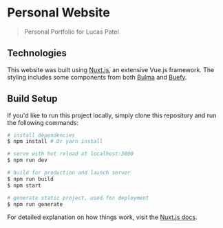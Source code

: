 # Personal Website

> Personal Portfolio for Lucas Patel

## Technologies

This website was built using [Nuxt.js](https://nuxtjs.org), an extensive Vue.js framework. The styling includes some components from both [Bulma](https://bulma.io) and [Buefy](https://buefy.github.io/#/).

## Build Setup

If you'd like to run this project locally, simply clone this repository and run the following commands:

``` bash
# install dependencies
$ npm install # Or yarn install

# serve with hot reload at localhost:3000
$ npm run dev

# build for production and launch server
$ npm run build
$ npm start

# generate static project, used for deployment
$ npm run generate
```

For detailed explanation on how things work, visit the [Nuxt.js docs](https://github.com/nuxt/nuxt.js).
